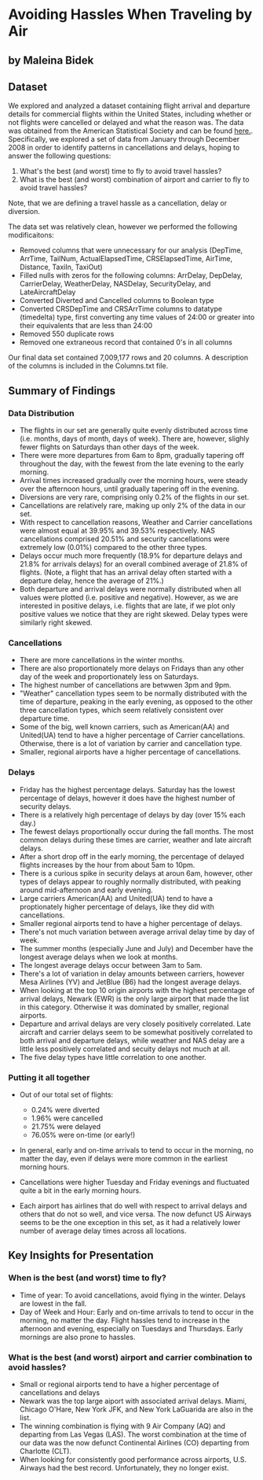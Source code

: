 # Avoiding Hassles When Traveling by Air
## by Maleina Bidek


## Dataset

We explored and analyzed a dataset containing flight arrival and departure details for commercial flights within the United States, including whether or not flights were cancelled or delayed and what the reason was. The data was obtained from the American Statistical Society and can be found [here.](https://community.amstat.org/jointscsg-section/dataexpo/dataexpo2009). Specifically, we explored a set of data from January through December 2008 in order to identify patterns in cancellations and delays, hoping to answer the following questions: 

1. What's the best (and worst) time to fly to avoid travel hassles? 
2. What is the best (and worst) combination of airport and carrier to fly to avoid travel hassles?

Note, that we are defining a travel hassle as a cancellation, delay or diversion.

The data set was relatively clean, however we performed the following modificaitons:
- Removed columns that were unnecessary for our analysis (DepTime, ArrTime, TailNum, ActualElapsedTime, CRSElapsedTime, AirTime, Distance, TaxiIn, TaxiOut)
- Filled nulls with zeros for the following columns: ArrDelay, DepDelay, CarrierDelay, WeatherDelay, NASDelay, SecurityDelay, and LateAircraftDelay
- Converted Diverted and Cancelled columns to Boolean type
- Converted CRSDepTime and CRSArrTime columns to datatype (timedelta) type, first converting any time values of 24:00 or greater into their equivalents that are less than 24:00
- Removed 550 duplicate rows
- Removed one extraneous record that contained 0's in all columns

Our final data set contained 7,009,177 rows and 20 columns. A description of the columns is included in the Columns.txt file.

## Summary of Findings

### Data Distribution
- The flights in our set are generally quite evenly distributed across time (i.e. months, days of month, days of week). There are, however, slighly fewer flights on Saturdays than other days of the week.
- There were more departures from 6am to 8pm, gradually tapering off throughout the day, with the fewest from the late evening to the early morning. 
- Arrival times increased gradually over the morning hours, were steady over the afternoon hours, until gradually tapering off in the evening.
- Diversions are very rare, comprising only 0.2% of the flights in our set.
- Cancellations are relatively rare, making up only 2% of the data in our set. 
- With respect to cancellation reasons, Weather and Carrier cancellations were almost equal at 39.95% and 39.53% respectively. NAS cancellations comprised 20.51% and security cancellations were extremely low (0.01%) compared to the other three types.
- Delays occur much more frequently (18.9% for departure delays and 21.8% for arrivals delays) for an overall combined average of 21.8% of flights. (Note, a flight that has an arrival delay often started with a departure delay, hence the average of 21%.) 
- Both departure and arrival delays were normally distributed when all values were plotted (i.e. positive and negative). However, as we are interested in positive delays, i.e. flights that are late, if we plot only positive values we notice that they are right skewed. Delay types were similarly right skewed.

### Cancellations

- There are more cancellations in the winter months. 
- There are also proportionately more delays on Fridays than any other day of the week and proportionately less on Saturdays.
- The highest number of cancellations are betwwen 3pm and 9pm.
- "Weather" cancellation types seem to be normally distributed with the time of departure, peaking in the early evening, as opposed to the other three cancellation types, which seem relatively consistent over departure time.
- Some of the big, well known carriers, such as American(AA) and United(UA) tend to have a higher percentage of Carrier cancellations. Otherwise, there is a lot of variation by carrier and cancellation type.
- Smaller, regional airports have a higher percentage of cancellations.

### Delays

- Friday has the highest percentage delays. Saturday has the lowest percentage of delays, however it does have the highest number of security delays. 
- There is a relatively high percentage of delays by day (over 15% each day.)
- The fewest delays proportionally occur during the fall months. The most common delays during these times are carrier, weather and late aircraft delays.
- After a short drop off in the early morning, the percentage of delayed flights increases by the hour from about 5am to 10pm.
- There is a curious spike in security delays at aroun 6am, however, other types of delays appear to roughly normally distributed, with peaking around mid-afternoon and early evening.
- Large carriers American(AA) and United(UA) tend to have a proptionately higher percentage of delays, like they did with cancellations.
- Smaller regional airports tend to have a higher percentage of delays.
- There's not much variation between average arrival delay time by day of week. 
- The summer months (especially June and July) and December have the longest average delays when we look at months. 
- The longest average delays occur between 3am to 5am. 
- There's a lot of variation in delay amounts between carriers, however Mesa Airlines (YV) and JetBlue (B6) had the longest average delays.
- When looking at the top 10 origin airports with the highest percentage of arrival delays, Newark (EWR) is the only large airport that made the list in this category. Otherwise it was dominated by smaller, regional airports.
- Departure and arrival delays are very closely positively correlated. Late aircraft and carrier delays seem to be somewhat positively correlated to both arrival and departure delays, while weather and NAS delay are a little less positively correlated and secuity delays not much at all.
- The five delay types have little correlation to one another.

### Putting it all together

- Out of our total set of flights:
    - 0.24% were diverted
    - 1.96% were cancelled
    - 21.75% were delayed
    - 76.05% were on-time (or early!)

- In general, early and on-time arrivals to tend to occur in the morning, no matter the day, even if delays were more common in the earliest morning hours. 
- Cancellations were higher Tuesday and Friday evenings and fluctuated quite a bit in the early morning hours.
- Each airport has airlines that do well with respect to arrival delays and others that do not so well, and vice versa. The now defunct US Airways seems to be the one exception in this set, as it had a relatively lower number of average delay times across all locations.

## Key Insights for Presentation


### When is the best (and worst) time to fly?
- Time of year: To avoid cancellations, avoid flying in the winter. Delays are lowest in the fall.
- Day of Week and Hour: Early and on-time arrivals to tend to occur in the morning, no matter the day. Flight hassles tend to increase in the afternoon and evening, especially on Tuesdays and Thursdays. Early mornings are also prone to hassles.

### What is the best (and worst) airport and carrier combination to avoid hassles?
- Small or regional airports tend to have a higher percentage of cancellations and delays
- Newark was the top large aiport with associated arrival delays. Miami, Chicago O'Hare, New York JFK, and New York LaGuarida are also in the list.
- The winning combination is flying with 9 Air Company (AQ) and departing from Las Vegas (LAS). The worst combination at the time of our data was the now defunct Continental Airlines (CO) departing from Charlotte (CLT). 
- When looking for consistently good performance across airports, U.S. Airways had the best record. Unfortunately, they no longer exist.
